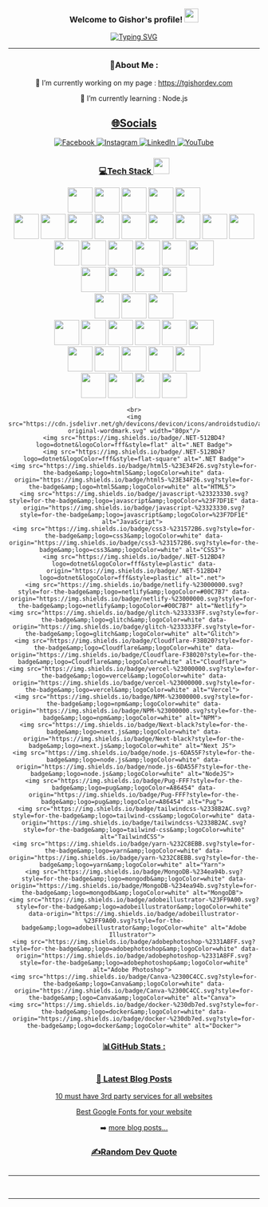 <html>
<section class="content"><article class="markdown-section" id="main"><h3 align="center">
  Welcome to Gishor's profile!
  <img src="https://media.giphy.com/media/hvRJCLFzcasrR4ia7z/giphy.gif" width="28">
</h3>
<p align="center">
<a href="https://github.com/tgishor"><img src="https://readme-typing-svg.herokuapp.com?font=Pacifico&size=30&pause=999&color=0E71F7&center=true&vCenter=true&width=327&height=63&lines=I'm+a+Web+Developer;I'm+a+Flutter+Developer;I'm+a+Graphics+Designer" alt="Typing SVG" /></a>
</p>

<hr>
<div align="center">
  
# 💫About Me :
🔭 I’m currently working on my page : https://tgishordev.com
  
🌱 I’m currently learning : Node.js

  <h2 id="🌐socials">
    <a href="#/templates/CodeWhiteWeb?id=%f0%9f%8c%90socials" data-id="🌐socials" class="anchor">
          <span>🌐Socials</span>
    </a>
  </h2>
  
  
  <p>
  
  <a href="https://www.facebook.com/gishor.thavakumar.7/" target="_blank" rel="noopener">
    <a href="https://reddit.com/user/CodeWhiteWeb" target="_blank" rel="noopener">
      <img src="https://img.shields.io/badge/Facebook-1877F2?style=for-the-badge&logo=facebook&logoColor=white" data-origin=" 	https://img.shields.io/badge/Facebook-1877F2?style=for-the-badge&logo=facebook&logoColor=white" alt="Facebook">
    </a> 
    <a href="https://reddit.com/user/CodeWhiteWeb" target="_blank" rel="noopener">
      <img src="https://img.shields.io/badge/Instagram-E4405F?style=for-the-badge&logo=instagram&logoColor=white" data-origin="https://img.shields.io/badge/Instagram-%23FF4500.svg?logo=Instagram&amp;logoColor=white" alt="Instagram">
    </a> 
    <a href="https://twitch.tv/code_white_web" target="_blank" rel="noopener">
      <img src="https://img.shields.io/badge/LinkedIn-0077B5?style=for-the-badge&logo=linkedin&logoColor=white" data-origin="https://img.shields.io/badge/LinkedIn-0077B5?style=for-the-badge&logo=linkedin&logoColor=white" alt="LinkedIn">
    </a> 
    <a href="https://youtube.com/c/CodeWhiteWeb" target="_blank" rel="noopener">
      <img src="https://img.shields.io/badge/website-000000?style=for-the-badge&logo=About.me&logoColor=white" data-origin="https://img.shields.io/badge/website-000000?style=for-the-badge&logo=About.me&logoColor=white" alt="YouTube">
    </a> 
  
  </p>
  
  <h1 id="💻tech-stack-">
    <a href="#/templates/CodeWhiteWeb?id=%f0%9f%92%bbtech-stack-" data-id="💻tech-stack-" class="anchor"><span>💻Tech Stack <img src="https://media2.giphy.com/media/QssGEmpkyEOhBCb7e1/giphy.gif?cid=ecf05e47a0n3gi1bfqntqmob8g9aid1oyj2wr3ds3mg700bl&amp;rid=giphy.gif" width="32px"></span></a>
  </h1>
  
  <p>
    <img src="https://cdn.jsdelivr.net/gh/devicons/devicon/icons/html5/html5-original.svg" width="50px"/>
    <img src="https://cdn.jsdelivr.net/gh/devicons/devicon/icons/css3/css3-original.svg" width="50px"/>
    <img src="https://cdn.jsdelivr.net/gh/devicons/devicon/icons/javascript/javascript-original.svg" width="50px"/>
    <img src="https://cdn.jsdelivr.net/gh/devicons/devicon/icons/less/less-plain-wordmark.svg" width="50px" />
    <img src="https://cdn.jsdelivr.net/gh/devicons/devicon/icons/sass/sass-original.svg" width="50px" />
      <br>
    <img src="https://cdn.jsdelivr.net/gh/devicons/devicon/icons/csharp/csharp-original.svg" width="50px"/>
    <img src="https://cdn.jsdelivr.net/gh/devicons/devicon/icons/dart/dart-original-wordmark.svg" width="50px"/>
    <img src="https://cdn.jsdelivr.net/gh/devicons/devicon/icons/java/java-original-wordmark.svg" width="50px"/>
    <img src="https://cdn.jsdelivr.net/gh/devicons/devicon/icons/nodejs/nodejs-original-wordmark.svg" width="50px"/>
    <img src="https://cdn.jsdelivr.net/gh/devicons/devicon/icons/php/php-original.svg" width="50px"/>
    <img src="https://cdn.jsdelivr.net/gh/devicons/devicon/icons/python/python-original-wordmark.svg" width="50px"/>
    <img src="https://cdn.jsdelivr.net/gh/devicons/devicon/icons/flutter/flutter-original.svg" width="50px"/>
    <img src="https://cdn.jsdelivr.net/gh/devicons/devicon/icons/wordpress/wordpress-original.svg" width="50px" />
    <img src="https://cdn.jsdelivr.net/gh/devicons/devicon/icons/arduino/arduino-original-wordmark.svg"  width="50px"/>
      <br>
    <img src="https://cdn.jsdelivr.net/gh/devicons/devicon/icons/bootstrap/bootstrap-original-wordmark.svg" width="50px"/>
    <img src="https://cdn.jsdelivr.net/gh/devicons/devicon/icons/codeigniter/codeigniter-plain-wordmark.svg" width="50px"/>
    <img src="https://cdn.jsdelivr.net/gh/devicons/devicon/icons/dotnetcore/dotnetcore-original.svg" width="50px"/>
    <img src="https://cdn.jsdelivr.net/gh/devicons/devicon/icons/jquery/jquery-plain-wordmark.svg" width="50px"/>
    <img src="https://cdn.jsdelivr.net/gh/devicons/devicon/icons/laravel/laravel-plain-wordmark.svg" width="50px"/>
    <img src="https://cdn.jsdelivr.net/gh/devicons/devicon/icons/materialui/materialui-original.svg" width="50px"/>
      <br>
    <img src="https://cdn.jsdelivr.net/gh/devicons/devicon/icons/firebase/firebase-plain-wordmark.svg" width="50px"/>
    <img src="https://cdn.jsdelivr.net/gh/devicons/devicon/icons/mysql/mysql-original-wordmark.svg" width="50px"/>
    <img src="https://cdn.jsdelivr.net/gh/devicons/devicon/icons/microsoftsqlserver/microsoftsqlserver-plain-wordmark.svg" width="50px"/>
    <img src="https://cdn.jsdelivr.net/gh/devicons/devicon/icons/postgresql/postgresql-plain-wordmark.svg" width="50px" />
       <br>
    <img src="https://cdn.jsdelivr.net/gh/devicons/devicon/icons/androidstudio/androidstudio-original.svg" width="50px"/>
    <img src="https://cdn.jsdelivr.net/gh/devicons/devicon/icons/android/android-original-wordmark.svg" width="50px"/>
    <img src="https://cdn.jsdelivr.net/gh/devicons/devicon/icons/googlecloud/googlecloud-original.svg" width="50px"/>
      <br>
    <img src="https://cdn.jsdelivr.net/gh/devicons/devicon/icons/apache/apache-original-wordmark.svg" width="50px"/>
    <img src="https://cdn.jsdelivr.net/gh/devicons/devicon/icons/git/git-plain-wordmark.svg" width="50px"/>
    <img src="https://cdn.jsdelivr.net/gh/devicons/devicon/icons/babel/babel-original.svg" width="50px"/>
    <img src="https://cdn.jsdelivr.net/gh/devicons/devicon/icons/composer/composer-original.svg" width="50px"/>
    <img src="https://cdn.jsdelivr.net/gh/devicons/devicon/icons/npm/npm-original-wordmark.svg" width="50px"/>
    <img src="https://cdn.jsdelivr.net/gh/devicons/devicon/icons/bash/bash-original.svg" width="50px" />
      <br>
    <img src="https://cdn.jsdelivr.net/gh/devicons/devicon/icons/illustrator/illustrator-plain.svg" width="50px"/>
    <img src="https://cdn.jsdelivr.net/gh/devicons/devicon/icons/photoshop/photoshop-plain.svg" width="50px"/>
    <img src="https://cdn.jsdelivr.net/gh/devicons/devicon/icons/premierepro/premierepro-original.svg" width="50px"/>
    <img src="https://cdn.jsdelivr.net/gh/devicons/devicon/icons/aftereffects/aftereffects-original.svg" width="50px" />
    <img src="https://cdn.jsdelivr.net/gh/devicons/devicon/icons/xd/xd-plain.svg" width="50px"/>
      <br>
    <img src="https://cdn.jsdelivr.net/gh/devicons/devicon/icons/visualstudio/visualstudio-plain.svg" width="50px"/>
    <img src="https://cdn.jsdelivr.net/gh/devicons/devicon/icons/vscode/vscode-original.svg" width="50px"/>
    <img src="https://cdn.jsdelivr.net/gh/devicons/devicon/icons/unity/unity-original-wordmark.svg" width="50px" />
    <img src="https://cdn.jsdelivr.net/gh/devicons/devicon/icons/spss/spss-original.svg" width="50px" />
    
   
    
    <br>
    <img src="https://cdn.jsdelivr.net/gh/devicons/devicon/icons/androidstudio/androidstudio-original-wordmark.svg" width="80px"/>
    <img src="https://img.shields.io/badge/.NET-512BD4?logo=dotnet&logoColor=fff&style=flat" alt=".NET Badge">
    <img src="https://img.shields.io/badge/.NET-512BD4?logo=dotnet&logoColor=fff&style=flat-square" alt=".NET Badge">
    <img src="https://img.shields.io/badge/html5-%23E34F26.svg?style=for-the-badge&amp;logo=html5&amp;logoColor=white" data-origin="https://img.shields.io/badge/html5-%23E34F26.svg?style=for-the-badge&amp;logo=html5&amp;logoColor=white" alt="HTML5"> 
    <img src="https://img.shields.io/badge/javascript-%23323330.svg?style=for-the-badge&amp;logo=javascript&amp;logoColor=%23F7DF1E" data-origin="https://img.shields.io/badge/javascript-%23323330.svg?style=for-the-badge&amp;logo=javascript&amp;logoColor=%23F7DF1E" alt="JavaScript"> 
    <img src="https://img.shields.io/badge/css3-%231572B6.svg?style=for-the-badge&amp;logo=css3&amp;logoColor=white" data-origin="https://img.shields.io/badge/css3-%231572B6.svg?style=for-the-badge&amp;logo=css3&amp;logoColor=white" alt="CSS3"> 
    <img src="https://img.shields.io/badge/.NET-512BD4?logo=dotnet&logoColor=fff&style=plastic" data-origin="https://img.shields.io/badge/.NET-512BD4?logo=dotnet&logoColor=fff&style=plastic" alt=".net"> 
    <img src="https://img.shields.io/badge/netlify-%23000000.svg?style=for-the-badge&amp;logo=netlify&amp;logoColor=#00C7B7" data-origin="https://img.shields.io/badge/netlify-%23000000.svg?style=for-the-badge&amp;logo=netlify&amp;logoColor=#00C7B7" alt="Netlify"> 
    <img src="https://img.shields.io/badge/glitch-%233333FF.svg?style=for-the-badge&amp;logo=glitch&amp;logoColor=white" data-origin="https://img.shields.io/badge/glitch-%233333FF.svg?style=for-the-badge&amp;logo=glitch&amp;logoColor=white" alt="Glitch"> 
    <img src="https://img.shields.io/badge/Cloudflare-F38020?style=for-the-badge&amp;logo=Cloudflare&amp;logoColor=white" data-origin="https://img.shields.io/badge/Cloudflare-F38020?style=for-the-badge&amp;logo=Cloudflare&amp;logoColor=white" alt="Cloudflare"> 
    <img src="https://img.shields.io/badge/vercel-%23000000.svg?style=for-the-badge&amp;logo=vercel&amp;logoColor=white" data-origin="https://img.shields.io/badge/vercel-%23000000.svg?style=for-the-badge&amp;logo=vercel&amp;logoColor=white" alt="Vercel"> 
    <img src="https://img.shields.io/badge/NPM-%23000000.svg?style=for-the-badge&amp;logo=npm&amp;logoColor=white" data-origin="https://img.shields.io/badge/NPM-%23000000.svg?style=for-the-badge&amp;logo=npm&amp;logoColor=white" alt="NPM"> 
    <img src="https://img.shields.io/badge/Next-black?style=for-the-badge&amp;logo=next.js&amp;logoColor=white" data-origin="https://img.shields.io/badge/Next-black?style=for-the-badge&amp;logo=next.js&amp;logoColor=white" alt="Next JS"> 
    <img src="https://img.shields.io/badge/node.js-6DA55F?style=for-the-badge&amp;logo=node.js&amp;logoColor=white" data-origin="https://img.shields.io/badge/node.js-6DA55F?style=for-the-badge&amp;logo=node.js&amp;logoColor=white" alt="NodeJS"> 
    <img src="https://img.shields.io/badge/Pug-FFF?style=for-the-badge&amp;logo=pug&amp;logoColor=A86454" data-origin="https://img.shields.io/badge/Pug-FFF?style=for-the-badge&amp;logo=pug&amp;logoColor=A86454" alt="Pug"> 
    <img src="https://img.shields.io/badge/tailwindcss-%2338B2AC.svg?style=for-the-badge&amp;logo=tailwind-css&amp;logoColor=white" data-origin="https://img.shields.io/badge/tailwindcss-%2338B2AC.svg?style=for-the-badge&amp;logo=tailwind-css&amp;logoColor=white" alt="TailwindCSS"> 
    <img src="https://img.shields.io/badge/yarn-%232C8EBB.svg?style=for-the-badge&amp;logo=yarn&amp;logoColor=white" data-origin="https://img.shields.io/badge/yarn-%232C8EBB.svg?style=for-the-badge&amp;logo=yarn&amp;logoColor=white" alt="Yarn"> 
    <img src="https://img.shields.io/badge/MongoDB-%234ea94b.svg?style=for-the-badge&amp;logo=mongodb&amp;logoColor=white" data-origin="https://img.shields.io/badge/MongoDB-%234ea94b.svg?style=for-the-badge&amp;logo=mongodb&amp;logoColor=white" alt="MongoDB"> 
    <img src="https://img.shields.io/badge/adobeillustrator-%23FF9A00.svg?style=for-the-badge&amp;logo=adobeillustrator&amp;logoColor=white" data-origin="https://img.shields.io/badge/adobeillustrator-%23FF9A00.svg?style=for-the-badge&amp;logo=adobeillustrator&amp;logoColor=white" alt="Adobe Illustrator"> 
    <img src="https://img.shields.io/badge/adobephotoshop-%2331A8FF.svg?style=for-the-badge&amp;logo=adobephotoshop&amp;logoColor=white" data-origin="https://img.shields.io/badge/adobephotoshop-%2331A8FF.svg?style=for-the-badge&amp;logo=adobephotoshop&amp;logoColor=white" alt="Adobe Photoshop"> 
    <img src="https://img.shields.io/badge/Canva-%2300C4CC.svg?style=for-the-badge&amp;logo=Canva&amp;logoColor=white" data-origin="https://img.shields.io/badge/Canva-%2300C4CC.svg?style=for-the-badge&amp;logo=Canva&amp;logoColor=white" alt="Canva"> 
    <img src="https://img.shields.io/badge/docker-%230db7ed.svg?style=for-the-badge&amp;logo=docker&amp;logoColor=white" data-origin="https://img.shields.io/badge/docker-%230db7ed.svg?style=for-the-badge&amp;logo=docker&amp;logoColor=white" alt="Docker">
  </p>
  
  <h1 id="📊github-stats-">
  <a href="#/templates/CodeWhiteWeb?id=%f0%9f%93%8agithub-stats-" data-id="📊github-stats-" class="anchor"><span>📊GitHub Stats :</span></a>
  </h1>
  
  <p>
    <img src="https://github-readme-stats.vercel.app/api?username=CodeWhiteWeb&amp;theme=radical&amp;hide_border=false&amp;include_all_commits=false&amp;count_private=false" data-origin="https://github-readme-stats.vercel.app/api?username=CodeWhiteWeb&amp;theme=radical&amp;hide_border=false&amp;include_all_commits=false&amp;count_private=false" alt="">
    <br>
<img src="https://github-readme-streak-stats.herokuapp.com/?user=CodeWhiteWeb&amp;theme=radical&amp;hide_border=false" data-origin="https://github-readme-streak-stats.herokuapp.com/?user=CodeWhiteWeb&amp;theme=radical&amp;hide_border=false" alt="">
    <br>
<img src="https://github-readme-stats.vercel.app/api/top-langs/?username=CodeWhiteWeb&amp;theme=radical&amp;hide_border=false&amp;include_all_commits=false&amp;count_private=false&amp;layout=compact" data-origin="https://github-readme-stats.vercel.app/api/top-langs/?username=CodeWhiteWeb&amp;theme=radical&amp;hide_border=false&amp;include_all_commits=false&amp;count_private=false&amp;layout=compact" alt="">
  </p>
  
  <h3 id="📕-latest-blog-posts"><a href="#/templates/CodeWhiteWeb?id=%f0%9f%93%95-latest-blog-posts" data-id="📕-latest-blog-posts" class="anchor"><span>📕 Latest Blog Posts</span></a></h3><!-- BLOG-POST-LIST:START -->
<p> <a href="https://dev.to/codewhiteweb/10-must-have-3rd-party-services-for-all-websites-584m" target="_blank" rel="noopener">10 must have 3rd party services for all websites</a></p><p> <a href="https://dev.to/codewhiteweb/best-google-fonts-for-your-website-3e5k" target="_blank" rel="noopener">Best Google Fonts for your website</a></p><!-- BLOG-POST-LIST:END -->

<p>➡️ <a href="https://dev.to/codewhiteweb" target="_blank" rel="noopener">more blog posts...</a></p><h3 id="✍️random-dev-quote"><a href="#/templates/CodeWhiteWeb?id=%e2%9c%8d%ef%b8%8frandom-dev-quote" data-id="✍️random-dev-quote" class="anchor"><span>✍️Random Dev Quote</span></a></h3><p><img src="https://quotes-github-readme.vercel.app/api?type=horizontal&amp;theme=merko" data-origin="https://quotes-github-readme.vercel.app/api?type=horizontal&amp;theme=merko" alt=""></p><hr>
<p><img src="https://forthebadge.com/images/badges/powered-by-black-magic.svg" data-origin="https://forthebadge.com/images/badges/powered-by-black-magic.svg" alt="">
<img src="http://ForTheBadge.com/images/badges/built-by-developers.svg" data-origin="http://ForTheBadge.com/images/badges/built-by-developers.svg" alt="">
<img src="https://forthebadge.com/images/badges/uses-brains.svg" data-origin="https://forthebadge.com/images/badges/uses-brains.svg" alt=""></p><hr>
<p><img src="https://komarev.com/ghpvc/?username=CodeWhiteWeb&amp;label=Visitors+Count&amp;color=brightgreen" data-origin="https://komarev.com/ghpvc/?username=CodeWhiteWeb&amp;label=Visitors+Count&amp;color=brightgreen" alt=""></p></div>
</article></section>
</html>
